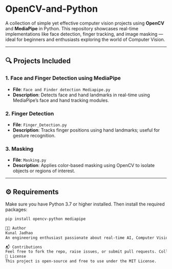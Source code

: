 # OpenCV-and-Python

A collection of simple yet effective computer vision projects using **OpenCV** and **MediaPipe** in Python. This repository showcases real-time implementations like face detection, finger tracking, and image masking — ideal for beginners and enthusiasts exploring the world of Computer Vision.

---

## 🔍 Projects Included

### 1. Face and Finger Detection using MediaPipe
- **File**: `Face and Finder detection Mediapipe.py`
- **Description**: Detects face and hand landmarks in real-time using MediaPipe’s face and hand tracking modules.

### 2. Finger Detection
- **File**: `Finger_Detection.py`
- **Description**: Tracks finger positions using hand landmarks; useful for gesture recognition.

### 3. Masking
- **File**: `Masking.py`
- **Description**: Applies color-based masking using OpenCV to isolate objects or regions of interest.

---

## ⚙️ Requirements

Make sure you have Python 3.7 or higher installed. Then install the required packages:

```bash
pip install opencv-python mediapipe

👨‍💻 Author
Kunal Jadhao
An engineering enthusiast passionate about real-time AI, Computer Vision, and Robotics.

📬 Contributions
Feel free to fork the repo, raise issues, or submit pull requests. Collaboration is always welcome!
📄 License
This project is open-source and free to use under the MIT License.


